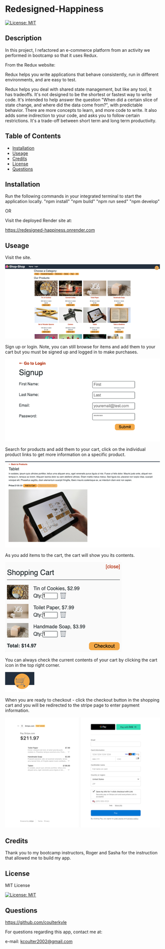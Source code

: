 # Redesigned-Happiness

[![License: MIT](https://img.shields.io/badge/License-MIT-yellow.svg)](https://opensource.org/licenses/MIT)

## Description

In this project, I refactored an e-commerce platform from an activity we performed in bootcamp so that it uses Redux. 

From the Redux website:

Redux helps you write applications that behave consistently, run in different environments, and are easy to test.

Redux helps you deal with shared state management, but like any tool, it has tradeoffs. It's not designed to be the shortest or fastest way to write code. It's intended to help answer the question "When did a certain slice of state change, and where did the data come from?", with predictable behavior. There are more concepts to learn, and more code to write. It also adds some indirection to your code, and asks you to follow certain restrictions. It's a trade-off between short term and long term productivity.


## Table of Contents

- [Installation](#Installation)
- [Useage](#Useage)
- [Credits](#Credits)
- [License](#License)
- [Questions](#Questions)


## Installation

Run the following commands in your integrated terminal to start the application locally.
"npm install"
"npm build"
"npm run seed"
"npm develop"

OR

Visit the deployed Render site at:

https://redesigned-happiness.onrender.com


## Useage

Visit the site. 

![welcome](./client/public/assets/screenshots/welcome.png)

Sign up or login. Note, you can still browse for items and add them to your cart but you must be signed up and logged in to make purchases.

![signup](./client/public/assets/screenshots/signup.png)

Search for products and add them to your cart, click on the individual product links to get more information on a specific product.

![product](./client/public/assets/screenshots/product.png)

As you add items to the cart, the cart will show you its contents.

![shopping-cart](./client/public/assets/screenshots/shopping-cart.png)

You can always check the current contents of your cart by clicking the cart icon in the top right corner.

![cart-icon](./client/public/assets/screenshots/cart-icon.png)

When you are ready to checkout - click the checkout button in the shopping cart and you will be redirected to the stripe page to enter payment information.

![stripe](./client/public/assets/screenshots/stripe.png)


## Credits

Thank you to my bootcamp instructors, Roger and Sasha for the instruction that allowed me to build my app.


## License

MIT License

[![License: MIT](https://img.shields.io/badge/License-MIT-yellow.svg)](https://opensource.org/licenses/MIT)


## Questions

https://github.com/coulterkyle

For questions regarding this app, contact me at:

e-mail: kcoulter2002@gmail.com
